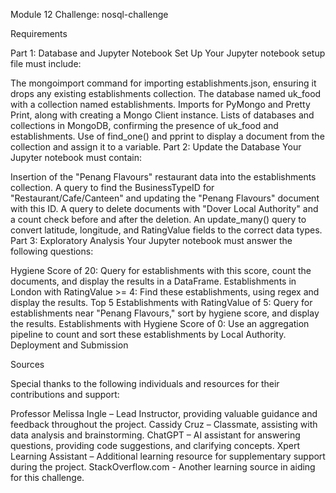 Module 12 Challenge: nosql-challenge

Requirements

Part 1: Database and Jupyter Notebook Set Up
Your Jupyter notebook setup file must include:

The mongoimport command for importing establishments.json, ensuring it drops any existing establishments collection.
The database named uk_food with a collection named establishments.
Imports for PyMongo and Pretty Print, along with creating a Mongo Client instance.
Lists of databases and collections in MongoDB, confirming the presence of uk_food and establishments.
Use of find_one() and pprint to display a document from the collection and assign it to a variable.
Part 2: Update the Database
Your Jupyter notebook must contain:

Insertion of the "Penang Flavours" restaurant data into the establishments collection.
A query to find the BusinessTypeID for "Restaurant/Cafe/Canteen" and updating the "Penang Flavours" document with this ID.
A query to delete documents with "Dover Local Authority" and a count check before and after the deletion.
An update_many() query to convert latitude, longitude, and RatingValue fields to the correct data types.
Part 3: Exploratory Analysis
Your Jupyter notebook must answer the following questions:

Hygiene Score of 20: Query for establishments with this score, count the documents, and display the results in a DataFrame.
Establishments in London with RatingValue >= 4: Find these establishments, using regex and display the results.
Top 5 Establishments with RatingValue of 5: Query for establishments near "Penang Flavours," sort by hygiene score, and display the results.
Establishments with Hygiene Score of 0: Use an aggregation pipeline to count and sort these establishments by Local Authority.
Deployment and Submission

Sources

Special thanks to the following individuals and resources for their contributions and support:

Professor Melissa Ingle – Lead Instructor, providing valuable guidance and feedback throughout the project. Cassidy Cruz – Classmate, assisting with data analysis and brainstorming. ChatGPT – AI assistant for answering questions, providing code suggestions, and clarifying concepts. Xpert Learning Assistant – Additional learning resource for supplementary support during the project. StackOverflow.com - Another learning source in aiding for this challenge.

